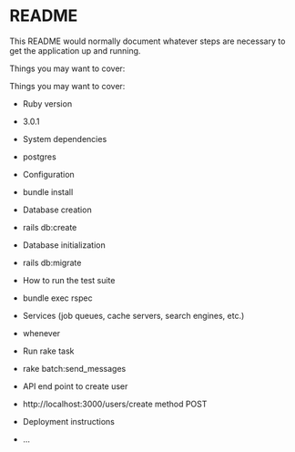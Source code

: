 # README

This README would normally document whatever steps are necessary to get the
application up and running.

Things you may want to cover:

Things you may want to cover:

* Ruby version
- 3.0.1

* System dependencies
-  postgres

* Configuration
- bundle install

* Database creation
-  rails db:create

* Database initialization
-  rails db:migrate

* How to run the test suite
- bundle exec rspec

* Services (job queues, cache servers, search engines, etc.)
- whenever

* Run rake task 
- rake batch:send_messages

* API end point to create user
- http://localhost:3000/users/create
  method POST

* Deployment instructions

* ...